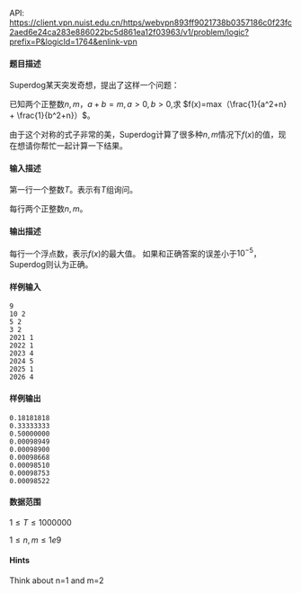 API: https://client.vpn.nuist.edu.cn/https/webvpn893ff9021738b0357186c0f23fc2aed6e24ca283e886022bc5d861ea12f03963/v1/problem/logic?prefix=P&logicId=1764&enlink-vpn

#### 题目描述

Superdog某天突发奇想，提出了这样一个问题：

已知两个正整数$n,m$，$a+b=m,a>0,b>0$,求 $f(x)=max（\frac{1}{a^2+n} + \frac{1}{b^2+n}）$。

由于这个对称的式子非常的美，Superdog计算了很多种$n,m$情况下$f(x)$的值，现在想请你帮忙一起计算一下结果。

#### 输入描述

第一行一个整数$T$。表示有$T$组询问。

每行两个正整数$n,m$。

#### 输出描述

每行一个浮点数，表示$f(x)$的最大值。
如果和正确答案的误差小于$10^{-5}$，Superdog则认为正确。

#### 样例输入

```
9
10 2
5 2
3 2
2021 1
2022 1
2023 4
2024 5
2025 1
2026 4
```

#### 样例输出

```
0.18181818
0.33333333
0.50000000
0.00098949
0.00098900
0.00098668
0.00098510
0.00098753
0.00098522
```

#### 数据范围

$1 \leq T \leq 1000000$

$1 \leq n,m \leq 1e9$

#### Hints
Think about n=1 and m=2